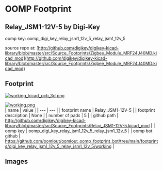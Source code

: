 # OOMP Footprint  
## Relay_JSM1-12V-5  by Digi-Key  
  
oomp key: oomp_digi_key_relay_jsm1_12v_5_relay_jsm1_12v_5  
  
source repo at: [http://github.com/digikey/digikey-kicad-library/blob/master/src/Source_Footprints/Zigbee_Module_MRF24J40MD.kicad_mod](http://github.com/digikey/digikey-kicad-library/blob/master/src/Source_Footprints/Zigbee_Module_MRF24J40MD.kicad_mod)  
## Footprint  
  
[![working_kicad_pcb_3d.png](working_kicad_pcb_3d_600.png)](working_kicad_pcb_3d.png)  
  
[![working.png](working_600.png)](working.png)  
| name | value | 
| --- | --- | 
| footprint name | Relay_JSM1-12V-5 | 
| footprint description | None | 
| number of pads | 5 | 
| github path | http://github.com/digikey/digikey-kicad-library/blob/master/src/Source_Footprints/Relay_JSM1-12V-5.kicad_mod | 
| oomp key | oomp_digi_key_relay_jsm1_12v_5_relay_jsm1_12v_5 | 
| oomp bot github | https://github.com/oomlout/oomlout_oomp_footprint_bot/tree/main/footprints/digi_key_relay_jsm1_12v_5_relay_jsm1_12v_5/working | 
## Images  
